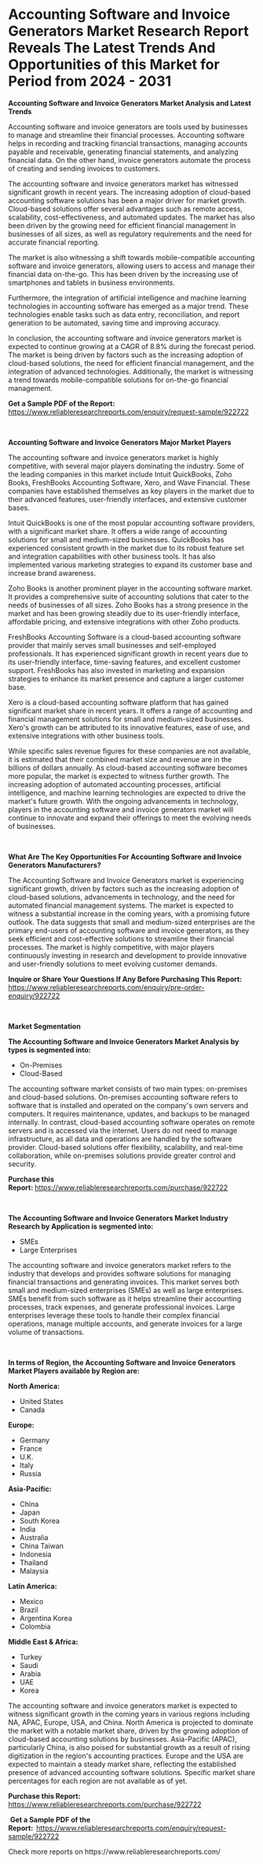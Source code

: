 <p><h1>Accounting Software and Invoice Generators Market Research Report Reveals The Latest Trends And Opportunities of this Market for Period from 2024 - 2031</h1></p><p><strong>Accounting Software and Invoice Generators Market Analysis and Latest Trends</strong></p>
<p><p>Accounting software and invoice generators are tools used by businesses to manage and streamline their financial processes. Accounting software helps in recording and tracking financial transactions, managing accounts payable and receivable, generating financial statements, and analyzing financial data. On the other hand, invoice generators automate the process of creating and sending invoices to customers.</p><p>The accounting software and invoice generators market has witnessed significant growth in recent years. The increasing adoption of cloud-based accounting software solutions has been a major driver for market growth. Cloud-based solutions offer several advantages such as remote access, scalability, cost-effectiveness, and automated updates. The market has also been driven by the growing need for efficient financial management in businesses of all sizes, as well as regulatory requirements and the need for accurate financial reporting.</p><p>The market is also witnessing a shift towards mobile-compatible accounting software and invoice generators, allowing users to access and manage their financial data on-the-go. This has been driven by the increasing use of smartphones and tablets in business environments.</p><p>Furthermore, the integration of artificial intelligence and machine learning technologies in accounting software has emerged as a major trend. These technologies enable tasks such as data entry, reconciliation, and report generation to be automated, saving time and improving accuracy.</p><p>In conclusion, the accounting software and invoice generators market is expected to continue growing at a CAGR of 8.8% during the forecast period. The market is being driven by factors such as the increasing adoption of cloud-based solutions, the need for efficient financial management, and the integration of advanced technologies. Additionally, the market is witnessing a trend towards mobile-compatible solutions for on-the-go financial management.</p></p>
<p><strong>Get a Sample PDF of the Report:&nbsp;</strong> <a href="https://www.reliableresearchreports.com/enquiry/request-sample/922722">https://www.reliableresearchreports.com/enquiry/request-sample/922722</a></p>
<p>&nbsp;</p>
<p><strong>Accounting Software and Invoice Generators Major Market Players</strong></p>
<p><p>The accounting software and invoice generators market is highly competitive, with several major players dominating the industry. Some of the leading companies in this market include Intuit QuickBooks, Zoho Books, FreshBooks Accounting Software, Xero, and Wave Financial. These companies have established themselves as key players in the market due to their advanced features, user-friendly interfaces, and extensive customer bases.</p><p>Intuit QuickBooks is one of the most popular accounting software providers, with a significant market share. It offers a wide range of accounting solutions for small and medium-sized businesses. QuickBooks has experienced consistent growth in the market due to its robust feature set and integration capabilities with other business tools. It has also implemented various marketing strategies to expand its customer base and increase brand awareness.</p><p>Zoho Books is another prominent player in the accounting software market. It provides a comprehensive suite of accounting solutions that cater to the needs of businesses of all sizes. Zoho Books has a strong presence in the market and has been growing steadily due to its user-friendly interface, affordable pricing, and extensive integrations with other Zoho products.</p><p>FreshBooks Accounting Software is a cloud-based accounting software provider that mainly serves small businesses and self-employed professionals. It has experienced significant growth in recent years due to its user-friendly interface, time-saving features, and excellent customer support. FreshBooks has also invested in marketing and expansion strategies to enhance its market presence and capture a larger customer base.</p><p>Xero is a cloud-based accounting software platform that has gained significant market share in recent years. It offers a range of accounting and financial management solutions for small and medium-sized businesses. Xero's growth can be attributed to its innovative features, ease of use, and extensive integrations with other business tools.</p><p>While specific sales revenue figures for these companies are not available, it is estimated that their combined market size and revenue are in the billions of dollars annually. As cloud-based accounting software becomes more popular, the market is expected to witness further growth. The increasing adoption of automated accounting processes, artificial intelligence, and machine learning technologies are expected to drive the market's future growth. With the ongoing advancements in technology, players in the accounting software and invoice generators market will continue to innovate and expand their offerings to meet the evolving needs of businesses.</p></p>
<p>&nbsp;</p>
<p><strong>What Are The Key Opportunities For Accounting Software and Invoice Generators Manufacturers?</strong></p>
<p><p>The Accounting Software and Invoice Generators market is experiencing significant growth, driven by factors such as the increasing adoption of cloud-based solutions, advancements in technology, and the need for automated financial management systems. The market is expected to witness a substantial increase in the coming years, with a promising future outlook. The data suggests that small and medium-sized enterprises are the primary end-users of accounting software and invoice generators, as they seek efficient and cost-effective solutions to streamline their financial processes. The market is highly competitive, with major players continuously investing in research and development to provide innovative and user-friendly solutions to meet evolving customer demands.</p></p>
<p><strong>Inquire or Share Your Questions If Any Before Purchasing This Report:</strong> <a href="https://www.reliableresearchreports.com/enquiry/pre-order-enquiry/922722">https://www.reliableresearchreports.com/enquiry/pre-order-enquiry/922722</a></p>
<p>&nbsp;</p>
<p><strong>Market Segmentation</strong></p>
<p><strong>The Accounting Software and Invoice Generators Market Analysis by types is segmented into:</strong></p>
<p><ul><li>On-Premises</li><li>Cloud-Based</li></ul></p>
<p><p>The accounting software market consists of two main types: on-premises and cloud-based solutions. On-premises accounting software refers to software that is installed and operated on the company's own servers and computers. It requires maintenance, updates, and backups to be managed internally. In contrast, cloud-based accounting software operates on remote servers and is accessed via the internet. Users do not need to manage infrastructure, as all data and operations are handled by the software provider. Cloud-based solutions offer flexibility, scalability, and real-time collaboration, while on-premises solutions provide greater control and security.</p></p>
<p><strong>Purchase this Report:&nbsp;</strong><a href="https://www.reliableresearchreports.com/purchase/922722">https://www.reliableresearchreports.com/purchase/922722</a></p>
<p>&nbsp;</p>
<p><strong>The Accounting Software and Invoice Generators Market Industry Research by Application is segmented into:</strong></p>
<p><ul><li>SMEs</li><li>Large Enterprises</li></ul></p>
<p><p>The accounting software and invoice generators market refers to the industry that develops and provides software solutions for managing financial transactions and generating invoices. This market serves both small and medium-sized enterprises (SMEs) as well as large enterprises. SMEs benefit from such software as it helps streamline their accounting processes, track expenses, and generate professional invoices. Large enterprises leverage these tools to handle their complex financial operations, manage multiple accounts, and generate invoices for a large volume of transactions.</p></p>
<p>&nbsp;</p>
<p><strong>In terms of Region, the Accounting Software and Invoice Generators Market Players available by Region are:</strong></p>
<p>
    <p> <strong> North America: </strong>
        <ul>
            <li>United States</li>
            <li>Canada</li>
        </ul>
        </p> 
    <p> <strong> Europe: </strong>
        <ul>
            <li>Germany</li>
            <li>France</li>
            <li>U.K.</li>
            <li>Italy</li>
            <li>Russia</li>
        </ul>
        </p> 
    <p> <strong> Asia-Pacific: </strong>
        <ul>
            <li>China</li>
            <li>Japan</li>
            <li>South Korea</li>
            <li>India</li>
            <li>Australia</li>
            <li>China Taiwan</li>
            <li>Indonesia</li>
            <li>Thailand</li>
            <li>Malaysia</li>
        </ul>
        </p> 
    <p> <strong> Latin America: </strong>
        <ul>
            <li>Mexico</li>
            <li>Brazil</li>
            <li>Argentina Korea</li>
            <li>Colombia</li>
        </ul>
        </p> 
    <p> <strong> Middle East & Africa: </strong>
        <ul>
            <li>Turkey</li>
            <li>Saudi</li>
            <li>Arabia</li>
            <li>UAE</li>
            <li>Korea</li>
        </ul>
    </p>
    </p>
<p><p>The accounting software and invoice generators market is expected to witness significant growth in the coming years in various regions including NA, APAC, Europe, USA, and China. North America is projected to dominate the market with a notable market share, driven by the growing adoption of cloud-based accounting solutions by businesses. Asia-Pacific (APAC), particularly China, is also poised for substantial growth as a result of rising digitization in the region's accounting practices. Europe and the USA are expected to maintain a steady market share, reflecting the established presence of advanced accounting software solutions. Specific market share percentages for each region are not available as of yet.</p></p>
<p><strong>Purchase this Report: </strong><a href="https://www.reliableresearchreports.com/purchase/922722">https://www.reliableresearchreports.com/purchase/922722</a></p>
<p>&nbsp;<strong>Get a Sample PDF of the Report:&nbsp;&nbsp;</strong><a href="https://www.reliableresearchreports.com/enquiry/request-sample/922722">https://www.reliableresearchreports.com/enquiry/request-sample/922722</a></p>
<p><strong></strong></p>
<p>Check more reports on https://www.reliableresearchreports.com/</p>